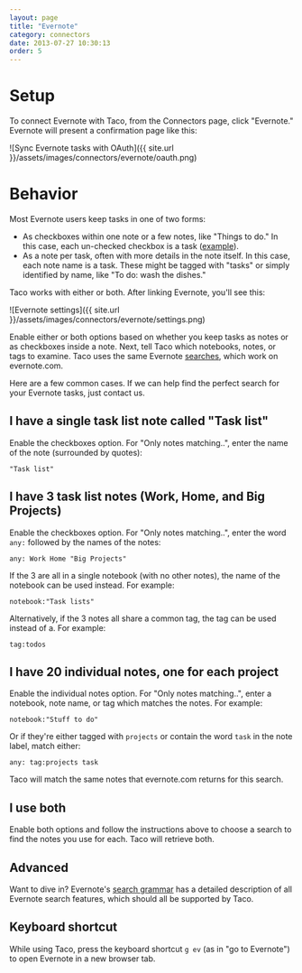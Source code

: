 ```yaml
---
layout: page
title: "Evernote"
category: connectors
date: 2013-07-27 10:30:13
order: 5
---
```


# Setup

To connect Evernote with Taco, from the Connectors page, click
"Evernote." Evernote will present a confirmation page like this:

![Sync Evernote tasks with OAuth]({{ site.url }}/assets/images/connectors/evernote/oauth.png)


# Behavior

Most Evernote users keep tasks in one of two forms:

* As checkboxes within one note or a few notes, like "Things to do." In
  this case, each un-checked checkbox is a task
  ([example](http://blog.evernote.com/blog/2012/09/14/quick-tip-friday-create-checklists-faster-with-auto-checkboxes/)).
* As a note per task, often with more details in the note itself. In
  this case, each note name is a task. These might be tagged with
  "tasks" or simply identified by name, like "To do: wash the dishes."

Taco works with either or both. After linking Evernote, you'll see this:

![Evernote settings]({{ site.url }}/assets/images/connectors/evernote/settings.png)

Enable either or both options based on whether you keep tasks as notes
or as checkboxes inside a note. Next, tell Taco which notebooks, notes,
or tags to examine. Taco uses the same Evernote 
[searches](http://dev.evernote.com/doc/articles/search_grammar.php#Search_Terms),
which work on evernote.com.

Here are a few common cases. If we can help find the perfect search for
your Evernote tasks, just contact us.

## I have a single task list note called "Task list"

Enable the checkboxes option. For "Only notes matching..", enter the
name of the note (surrounded by quotes):

    "Task list"

## I have 3 task list notes (Work, Home, and Big Projects)

Enable the checkboxes option. For "Only notes matching..", enter the
word `any:` followed by the names of the notes:

    any: Work Home "Big Projects"

If the 3 are all in a single notebook (with no other notes), the name of
the notebook can be used instead. For example:

    notebook:"Task lists"

Alternatively, if the 3 notes all share a common tag, the tag can be
used instead of a. For example:

    tag:todos

## I have 20 individual notes, one for each project

Enable the individual notes option. For "Only notes matching..", enter a
notebook, note name, or tag which matches the notes. For example:

    notebook:"Stuff to do"

Or if they're either tagged with `projects` or contain the word `task`
in the note label, match either:

    any: tag:projects task

Taco will match the same notes that evernote.com returns for this
search.

## I use both

Enable both options and follow the instructions above to choose a search
to find the notes you use for each. Taco will retrieve both.

## Advanced

Want to dive in? Evernote's [search grammar](http://dev.evernote.com/doc/articles/search_grammar.php#Search_Terms) 
has a detailed description of all Evernote search features, which should
all be supported by Taco.

## Keyboard shortcut

While using Taco, press the keyboard shortcut `g ev` (as in "go to
Evernote") to open Evernote in a new browser tab.
